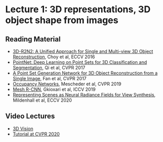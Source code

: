 # Lecture 1: 3D representations, 3D object shape from images

## Reading Material

* [3D-R2N2: A Unified Approach for Single and Multi-view 3D Object Reconstruction][r2n2], Choy et al, ECCV 2016
* [PointNet: Deep Learning on Point Sets for 3D Classification and Segmentation][pointnet], Qi et al, CVPR 2017
* [A Point Set Generation Network for 3D Object Reconstruction from a Single Image][psg], Fan et al, CVPR 2017
* [Occupancy Networks][occnet], Mescheder et al, CVPR 2019
* [Mesh R-CNN][meshrcnn], Gkioxari et al, ICCV 2019
* [Representing Scenes as Neural Radiance Fields for View Synthesis][nerf], Mildenhall et al, ECCV 2020

## Video Lectures

* [3D Vision][vid2]
* [Tutorial at CVPR 2020][vid1] 


[vid1]: https://www.youtube.com/watch?v=3dNquSS4T_4
[vid2]: http://leccap.engin.umich.edu/leccap/viewer/r/VBqXlM
[meshrcnn]: https://arxiv.org/abs/1906.02739
[r2n2]: https://arxiv.org/abs/1604.00449
[occnet]: https://arxiv.org/abs/1812.03828
[synsin]: https://arxiv.org/abs/1912.08804
[psg]: https://arxiv.org/abs/1612.00603
[pointnet]: https://arxiv.org/abs/1612.00593
[nerf]: https://arxiv.org/abs/2003.08934